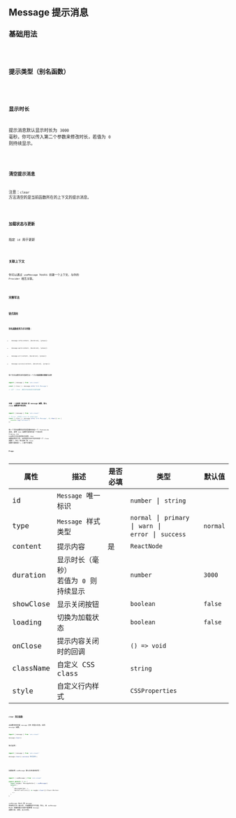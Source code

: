 ## Message 提示消息

### 基础用法

<code src="./demo/basic.tsx" />

### 提示类型（别名函数）

<code src="./demo/type.tsx" />

### 显示时长

提示消息默认显示时长为 `3000` 毫秒。你可以传入第二个参数来修改时长，若值为 `0` 则持续显示。

<code src="./demo/duration.tsx" />

### 清空提示消息

注意：`clear` 方法清空的是当前函数所在的上下文的提示消息。

<code src="./demo/clear.tsx" />

### 加载状态与更新

指定 `id` 用于更新

<code src="./demo/loading.tsx" />

### 关联上下文

你可以通过 `useMessage` hooks 创建一个上下文，与你的 `Provider` 相互关联。

<code src="./demo/context.tsx" />

### 完整写法

<code src="./demo/call.tsx" />

### 链式调用

<code src="./demo/chain-call.tsx" />

### 别名函数使用方式与参数：

- `message.info(content, [duration], [props])`

- `message.warn(content, [duration], [props])`

- `message.err(content, [duration], [props])`

- `message.success(content, [duration], [props])`

每个别名函数的返回值都包含一个关闭**当前提示消息**的函数

```ts
import { message } from 'are-visual'

const { close } = message.info('Info Message')

// 这个 `close` 便是关闭此条提示消息的函数
```

<br/>

**注意：一旦使用 `链式调用` 的 message 函数，那么 `close` 函数便不受支持。**

```ts
import { message } from 'are-visual'

// Error: 此时的 close 为 undefined
const { close } = message.info('Info Message', 0).then(() => {
  console.log('Callback')
})
```

每一个别名函数的返回类型都继承自一个 `PromiseLike` 类型，调用 `then` 函数时返回的是一个真正的 `Promise`，`Are` 以此种方式实现的链式调用，`then` 函数调用完毕后，返回值内已经不存在这样一个 `close` 函数了。所以 `链式调用` 和 `close` 函数只能取其一，二者不可兼得。

#### Props

| 属性      | 描述                                        | 是否必填 | 类型                                                          | 默认值   |
| --------- | ------------------------------------------- | -------- | ------------------------------------------------------------- | -------- |
| id        | `Message` 唯一标识                          |          | `number` \| `string`                                          |          |
| type      | `Message` 样式类型                          |          | `normal` \| `primary` \| `warn` \|<br /> `error` \| `success` | `normal` |
| content   | 提示内容                                    | 是       | `ReactNode`                                                   |          |
| duration  | 显示时长（毫秒）<br />若值为 `0` 则持续显示 |          | `number`                                                      | `3000`   |
| showClose | 显示关闭按钮                                |          | `boolean`                                                     | `false`  |
| loading   | 切换为加载状态                              |          | `boolean`                                                     | `false`  |
| onClose   | 提示内容关闭时的回调                        |          | `() => void`                                                  |          |
| className | 自定义 CSS class                            |          | `string`                                                      |          |
| style     | 自定义行内样式                              |          | `CSSProperties`                                               |          |

### `clear` 清空函数

此函数清空的是 `message 实例` 的提示消息。返回 `message` 函数。

```ts
import { message } from 'are-visual'

message.clear()
```

链式调用：

```ts
import { message } from 'are-visual'

message.clear().success('链式调用')
```

<br/>

如果使用 `useMessage` 那么你应该这样写：

```ts
import { useMessage } from 'are-visual'

export default () => {
  const [msgApi, MessageHolder] = useMessage()
  return (
    <>
      <MessageHolder />
      <Button onClick={() => msgApi.clear()}>Clear</Button>
    </>
  )
}
```

`useMessage` Hook 和 `message` 除使用方法一致以外，内部数据并不互通。所以，由 `useMessage` Hook 创建的提示消息不能够被 `message` 函数关闭、清空，反之亦然。
